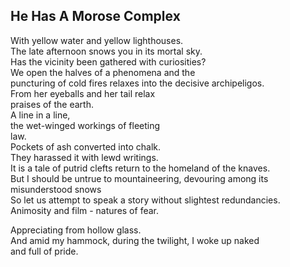 He Has A Morose Complex
-----------------------
With yellow water and yellow lighthouses.  
The late afternoon snows you in its mortal sky.  
Has the vicinity been gathered with curiosities?  
We open the halves of a phenomena and the  
puncturing of cold fires relaxes into the decisive archipeligos.  
From her eyeballs and her tail relax  
praises of the earth.  
A line in a line,  
the wet-winged workings of fleeting  
law.  
Pockets of ash converted into chalk.  
They harassed it with lewd writings.  
It is a tale of putrid clefts return to the homeland of the knaves.  
But I should be untrue to mountaineering, devouring among its misunderstood snows  
So let us attempt to speak a story without slightest redundancies.  
Animosity and film - natures of fear.  
  
Appreciating from hollow glass.  
And amid my hammock, during the twilight, I woke up naked  
and full of pride.  

